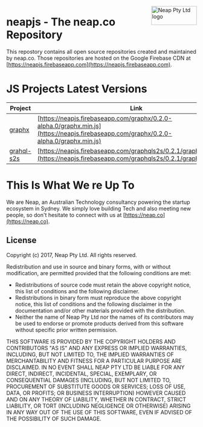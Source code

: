 <a href="https://neap.co" target="_blank"><img src="https://neap.co/img/neap_black_small_logo.png" alt="Neap Pty Ltd logo" title="Neap" align="right" height="50" width="120"/></a>

# neapjs - The neap.co Repository

This repostory contains all open source repositories created and maintained by neap.co. Those repositories are hosted on the Google Firebase CDN at [https://neapjs.firebaseapp.com](https://neapjs.firebaseapp.com).

# JS Projects Latest Versions

| Project  | Link |
| ------------- | ------------- |
| [graphx](https://github.com/nicolasdao/graphx)  | [https://neapjs.firebaseapp.com/graphx/0.2.0-alpha.0/graphx.min.js](https://neapjs.firebaseapp.com/graphx/0.2.0-alpha.0/graphx.min.js)  |
| [grahql-s2s](https://github.com/nicolasdao/graphql-s2s)  | [https://neapjs.firebaseapp.com/graphqls2s/0.2.1/graphqls2s.min.js](https://neapjs.firebaseapp.com/graphqls2s/0.2.1/graphqls2s.min.js)  |

# This Is What We re Up To

We are Neap, an Australian Technology consultancy powering the startup ecosystem in Sydney. We simply love building Tech and also meeting new people, so don't hesitate to connect with us at [https://neap.co](https://neap.co).

## License
Copyright (c) 2017, Neap Pty Ltd.
All rights reserved.

Redistribution and use in source and binary forms, with or without modification, are permitted provided that the following conditions are met:
* Redistributions of source code must retain the above copyright notice, this list of conditions and the following disclaimer.
* Redistributions in binary form must reproduce the above copyright notice, this list of conditions and the following disclaimer in the documentation and/or other materials provided with the distribution.
* Neither the name of Neap Pty Ltd nor the names of its contributors may be used to endorse or promote products derived from this software without specific prior written permission.

THIS SOFTWARE IS PROVIDED BY THE COPYRIGHT HOLDERS AND CONTRIBUTORS "AS IS" AND
ANY EXPRESS OR IMPLIED WARRANTIES, INCLUDING, BUT NOT LIMITED TO, THE IMPLIED
WARRANTIES OF MERCHANTABILITY AND FITNESS FOR A PARTICULAR PURPOSE ARE
DISCLAIMED. IN NO EVENT SHALL NEAP PTY LTD BE LIABLE FOR ANY
DIRECT, INDIRECT, INCIDENTAL, SPECIAL, EXEMPLARY, OR CONSEQUENTIAL DAMAGES
(INCLUDING, BUT NOT LIMITED TO, PROCUREMENT OF SUBSTITUTE GOODS OR SERVICES;
LOSS OF USE, DATA, OR PROFITS; OR BUSINESS INTERRUPTION) HOWEVER CAUSED AND
ON ANY THEORY OF LIABILITY, WHETHER IN CONTRACT, STRICT LIABILITY, OR TORT
(INCLUDING NEGLIGENCE OR OTHERWISE) ARISING IN ANY WAY OUT OF THE USE OF THIS
SOFTWARE, EVEN IF ADVISED OF THE POSSIBILITY OF SUCH DAMAGE.
